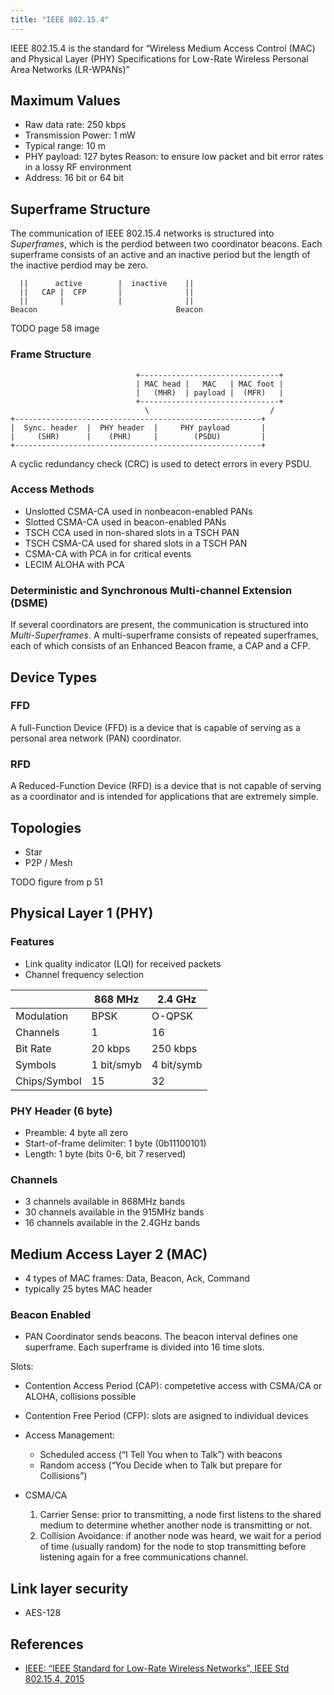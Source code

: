 ```yaml
---
title: "IEEE 802.15.4"
---
```

IEEE 802.15.4 is the standard for “Wireless Medium Access Control (MAC) and Physical Layer (PHY) Specifications for Low-Rate Wireless Personal Area Networks (LR-WPANs)”



## Maximum Values
* Raw data rate: 250 kbps
* Transmission Power: 1 mW
* Typical range: 10 m
* PHY payload: 127 bytes
	Reason: to ensure low packet and bit error rates in a lossy RF environment
* Address: 16 bit or 64 bit


## Superframe Structure
The communication of IEEE 802.15.4 networks is structured into *Superframes*, which is the perdiod between two coordinator beacons. Each superframe consists of an active and an inactive period but the length of the inactive perdiod may be zero.

```diagram
  ||      active        |  inactive    || 
  ||   CAP |  CFP       |              || 
  ||       |            |              || 
Beacon                               Beacon
```


TODO page 58 image

### Frame Structure

```diagram
                            +-------------------------------+
                            | MAC head |   MAC   | MAC foot |
                            |   (MHR)  | payload |  (MFR)   |
                            +-------------------------------+
                              \                           /
+-------------------------------------------------------+
|  Sync. header  |  PHY header  |     PHY payload       |
|     (SHR)      |    (PHR)     |        (PSDU)         |
+-------------------------------------------------------+
```

A cyclic redundancy check (CRC) is used to detect errors in every PSDU.

### Access Methods

* Unslotted CSMA-CA used in nonbeacon-enabled PANs
* Slotted CSMA-CA used in beacon-enabled PANs
* TSCH CCA used in non-shared slots in a TSCH PAN
* TSCH CSMA-CA used for shared slots in a TSCH PAN
* CSMA-CA with PCA in for critical events
* LECIM ALOHA with PCA




### Deterministic and Synchronous Multi-channel Extension (DSME)
If several coordinators are present, the communication is structured into *Multi-Superframes*. A multi-superframe consists of repeated superframes, each of which consists of an Enhanced Beacon frame, a CAP and a CFP.



## Device Types

<div class="tabbox" markdown>

### FFD
A full-Function Device (FFD) is a device that is capable of serving as a personal area network (PAN) coordinator.


### RFD
A Reduced-Function Device (RFD) is a device that is not capable of serving as a coordinator and is intended for applications that are extremely simple.

</div>


## Topologies
* Star
* P2P / Mesh


TODO figure from p 51



## Physical Layer 1 (PHY)

### Features
* Link quality indicator (LQI) for received packets
* Channel frequency selection


|              |  868 MHz   |    2.4 GHz |
|--------------|------------|------------|
| Modulation   | BPSK       |    O-QPSK  |
| Channels     |          1 |        16  |
| Bit Rate     |    20 kbps |   250 kbps |
| Symbols      | 1 bit/smyb | 4 bit/symb | 
| Chips/Symbol |         15 |         32 |


### PHY Header (6 byte)
* Preamble: 4 byte all zero
* Start-of-frame delimiter: 1 byte (0b11100101)
* Length: 1 byte (bits 0-6, bit 7 reserved)



### Channels
* 3 channels available in 868MHz bands
* 30 channels available in the 915MHz bands
* 16 channels available in the 2.4GHz bands





## Medium Access Layer 2 (MAC)
* 4 types of MAC frames: Data, Beacon, Ack, Command
* typically 25 bytes MAC header


### Beacon Enabled
* PAN Coordinator sends beacons. The beacon interval defines one superframe. Each superframe is divided into 16 time slots. 


Slots:
* Contention Access Period (CAP): competetive access with CSMA/CA or ALOHA, collisions possible
* Contention Free Period (CFP): slots are asigned to individual devices



* Access Management:
	- Scheduled access (“I Tell You when to Talk”) with beacons
	- Random access (“You Decide when to Talk but prepare for Collisions”)

* CSMA/CA
	1. Carrier Sense: prior to transmitting, a node first listens to the shared medium to determine whether another node is transmitting or not. 
	1. Collision Avoidance: if another node was heard, we wait for a period of time (usually random) for the node to stop transmitting before listening again for a free communications channel.




## Link layer security
* AES-128




## References
* [IEEE: “IEEE Standard for Low-Rate Wireless Networks”, IEEE Std 802.15.4, 2015]()


